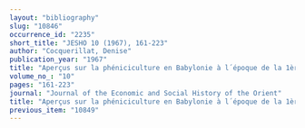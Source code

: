 ```yaml
---
layout: "bibliography"
slug: "10846"
occurrence_id: "2235"
short_title: "JESHO 10 (1967), 161-223"
author: "Cocquerillat, Denise"
publication_year: "1967"
title: "Aperçus sur la phéniciculture en Babylonie à l´époque de la 1ère dynastie de Babylone"
volume_no_: "10"
pages: "161-223"
journal: "Journal of the Economic and Social History of the Orient"
title: "Aperçus sur la phéniciculture en Babylonie à l´époque de la 1ère dynastie de Babylone"
previous_item: "10849"
---
```

